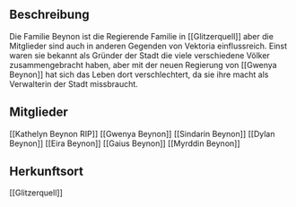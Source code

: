 ## Beschreibung
Die Familie Beynon ist die Regierende Familie in [[Glitzerquell]] aber die Mitglieder sind auch in anderen Gegenden von Vektoria einflussreich. Einst waren sie bekannt als Gründer der Stadt die viele verschiedene Völker zusammengebracht haben, aber mit der neuen Regierung von [[Gwenya Beynon]] hat sich das Leben dort verschlechtert, da sie ihre macht als Verwalterin der Stadt missbraucht.

## Mitglieder
[[Kathelyn Beynon RIP]]
[[Gwenya Beynon]]
[[Sindarin Beynon]]
[[Dylan Beynon]]
[[Eira Beynon]]
[[Gaius Beynon]]
[[Myrddin Beynon]]


## Herkunftsort
[[Glitzerquell]]